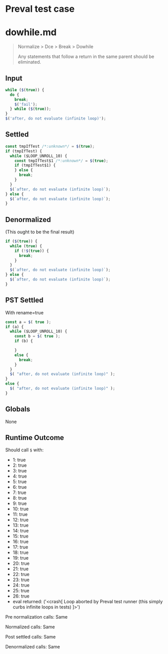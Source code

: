 # Preval test case

# dowhile.md

> Normalize > Dce > Break > Dowhile
>
> Any statements that follow a return in the same parent should be eliminated.

## Input

`````js filename=intro
while ($(true)) {
  do {
    break;
    $('fail');
  } while ($(true));
}
$('after, do not evaluate (infinite loop)');
`````


## Settled


`````js filename=intro
const tmpIfTest /*:unknown*/ = $(true);
if (tmpIfTest) {
  while ($LOOP_UNROLL_10) {
    const tmpIfTest$1 /*:unknown*/ = $(true);
    if (tmpIfTest$1) {
    } else {
      break;
    }
  }
  $(`after, do not evaluate (infinite loop)`);
} else {
  $(`after, do not evaluate (infinite loop)`);
}
`````


## Denormalized
(This ought to be the final result)

`````js filename=intro
if ($(true)) {
  while (true) {
    if (!$(true)) {
      break;
    }
  }
  $(`after, do not evaluate (infinite loop)`);
} else {
  $(`after, do not evaluate (infinite loop)`);
}
`````


## PST Settled
With rename=true

`````js filename=intro
const a = $( true );
if (a) {
  while ($LOOP_UNROLL_10) {
    const b = $( true );
    if (b) {

    }
    else {
      break;
    }
  }
  $( "after, do not evaluate (infinite loop)" );
}
else {
  $( "after, do not evaluate (infinite loop)" );
}
`````


## Globals


None


## Runtime Outcome


Should call `$` with:
 - 1: true
 - 2: true
 - 3: true
 - 4: true
 - 5: true
 - 6: true
 - 7: true
 - 8: true
 - 9: true
 - 10: true
 - 11: true
 - 12: true
 - 13: true
 - 14: true
 - 15: true
 - 16: true
 - 17: true
 - 18: true
 - 19: true
 - 20: true
 - 21: true
 - 22: true
 - 23: true
 - 24: true
 - 25: true
 - 26: true
 - eval returned: ('<crash[ Loop aborted by Preval test runner (this simply curbs infinite loops in tests) ]>')

Pre normalization calls: Same

Normalized calls: Same

Post settled calls: Same

Denormalized calls: Same
